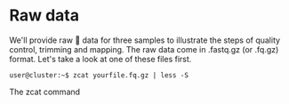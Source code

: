 # Raw data

We'll provide raw :tiger: data for three samples to illustrate the steps of quality control, trimming and mapping. The raw data come in .fastq.gz (or .fq.gz) format. Let's take a look at one of these files first.

```
user@cluster:~$ zcat yourfile.fq.gz | less -S
```

The zcat command 
